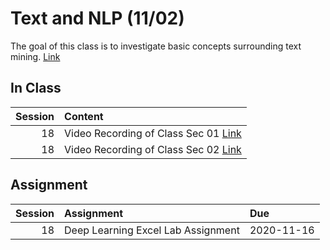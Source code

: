 Text and NLP (11/02)
============================

The goal of this class is to investigate basic concepts surrounding text mining. [Link](../../sessions/session18)

## In Class

|   Session | Content                                                                                                                                        |
|----------:|:-----------------------------------------------------------------------------------------------------------------------------------------------|
|        18 | Video Recording of Class Sec 01 [Link](https://rensselaer.webex.com/rensselaer/ldr.php?RCID=873e4c3bea174f2d8b9326443b09b9f3)                  |
|        18 | Video Recording of Class Sec 02 [Link](https://rensselaer.webex.com/webappng/sites/rensselaer/recording/play/ee3336832ba641129cf313bc739f4b11) |


## Assignment

|   Session | Assignment                         | Due        |
|----------:|:-----------------------------------|:-----------|
|        18 | Deep Learning Excel Lab Assignment | 2020-11-16 |

